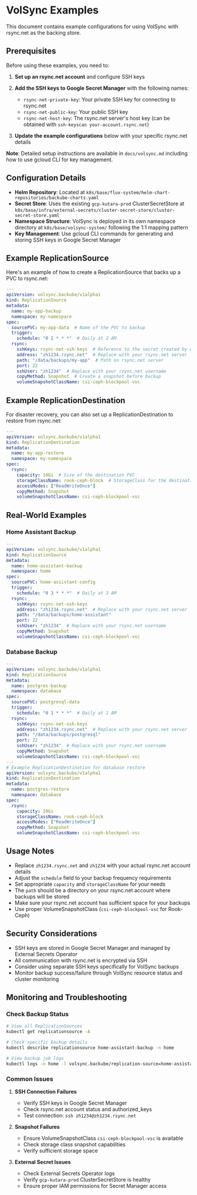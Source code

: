 # VolSync Examples

This document contains example configurations for using VolSync with rsync.net as the backing store.

## Prerequisites

Before using these examples, you need to:

1. **Set up an rsync.net account** and configure SSH keys
2. **Add the SSH keys to Google Secret Manager** with the following names:
   - `rsync-net-private-key`: Your private SSH key for connecting to rsync.net
   - `rsync-net-public-key`: Your public SSH key
   - `rsync-net-host-key`: The rsync.net server's host key (can be obtained with `ssh-keyscan your-account.rsync.net`)

3. **Update the example configurations** below with your specific rsync.net details

**Note**: Detailed setup instructions are available in `docs/volsync.md` including how to use gcloud CLI for key management.

## Configuration Details

- **Helm Repository**: Located at `k8s/base/flux-system/helm-chart-repositories/backube-charts.yaml`
- **Secret Store**: Uses the existing `gcp-kutara-prod` ClusterSecretStore at `k8s/base/infra/external-secrets/cluster-secret-store/cluster-secret-store.yaml`
- **Namespace Structure**: VolSync is deployed in its own namespace directory at `k8s/base/volsync-system/` following the 1:1 mapping pattern
- **Key Management**: Use gcloud CLI commands for generating and storing SSH keys in Google Secret Manager

## Example ReplicationSource

Here's an example of how to create a ReplicationSource that backs up a PVC to rsync.net:

```yaml
---
apiVersion: volsync.backube/v1alpha1
kind: ReplicationSource
metadata:
  name: my-app-backup
  namespace: my-namespace
spec:
  sourcePVC: my-app-data  # Name of the PVC to backup
  trigger:
    schedule: "0 2 * * *"  # Daily at 2 AM
  rsync:
    sshKeys: rsync-net-ssh-keys  # Reference to the secret created by external-secrets
    address: "zh1234.rsync.net"  # Replace with your rsync.net server
    path: "/data/backups/my-app"  # Path on rsync.net server
    port: 22
    sshUser: "zh1234"  # Replace with your rsync.net username
    copyMethod: Snapshot  # Create a snapshot before backup
    volumeSnapshotClassName: csi-ceph-blockpool-vsc
```

## Example ReplicationDestination

For disaster recovery, you can also set up a ReplicationDestination to restore from rsync.net:

```yaml
---
apiVersion: volsync.backube/v1alpha1
kind: ReplicationDestination
metadata:
  name: my-app-restore
  namespace: my-namespace
spec:
  rsync:
    capacity: 10Gi  # Size of the destination PVC
    storageClassName: rook-ceph-block  # StorageClass for the destination
    accessModes: ["ReadWriteOnce"]
    copyMethod: Snapshot
    volumeSnapshotClassName: csi-ceph-blockpool-vsc
```

## Real-World Examples

### Home Assistant Backup

```yaml
---
apiVersion: volsync.backube/v1alpha1
kind: ReplicationSource
metadata:
  name: home-assistant-backup
  namespace: home
spec:
  sourcePVC: home-assistant-config
  trigger:
    schedule: "0 3 * * *"  # Daily at 3 AM
  rsync:
    sshKeys: rsync-net-ssh-keys
    address: "zh1234.rsync.net"  # Replace with your rsync.net server
    path: "/data/backups/home-assistant"
    port: 22
    sshUser: "zh1234"  # Replace with your rsync.net username
    copyMethod: Snapshot
    volumeSnapshotClassName: csi-ceph-blockpool-vsc
```

### Database Backup

```yaml
---
apiVersion: volsync.backube/v1alpha1
kind: ReplicationSource
metadata:
  name: postgres-backup
  namespace: database
spec:
  sourcePVC: postgresql-data
  trigger:
    schedule: "0 1 * * *"  # Daily at 1 AM
  rsync:
    sshKeys: rsync-net-ssh-keys
    address: "zh1234.rsync.net"  # Replace with your rsync.net server
    path: "/data/backups/postgresql"
    port: 22
    sshUser: "zh1234"  # Replace with your rsync.net username
    copyMethod: Snapshot
    volumeSnapshotClassName: csi-ceph-blockpool-vsc
---
# Example ReplicationDestination for database restore
apiVersion: volsync.backube/v1alpha1
kind: ReplicationDestination
metadata:
  name: postgres-restore
  namespace: database
spec:
  rsync:
    capacity: 20Gi
    storageClassName: rook-ceph-block
    accessModes: ["ReadWriteOnce"]
    copyMethod: Snapshot
    volumeSnapshotClassName: csi-ceph-blockpool-vsc
```

## Usage Notes

- Replace `zh1234.rsync.net` and `zh1234` with your actual rsync.net account details
- Adjust the `schedule` field to your backup frequency requirements
- Set appropriate `capacity` and `storageClassName` for your needs
- The `path` should be a directory on your rsync.net account where backups will be stored
- Make sure your rsync.net account has sufficient space for your backups
- Use proper VolumeSnapshotClass (`csi-ceph-blockpool-vsc` for Rook-Ceph)

## Security Considerations

- SSH keys are stored in Google Secret Manager and managed by External Secrets Operator
- All communication with rsync.net is encrypted via SSH
- Consider using separate SSH keys specifically for VolSync backups
- Monitor backup success/failure through VolSync resource status and cluster monitoring

## Monitoring and Troubleshooting

### Check Backup Status

```bash
# View all ReplicationSources
kubectl get replicationsource -A

# Check specific backup details
kubectl describe replicationsource home-assistant-backup -n home

# View backup job logs
kubectl logs -n home -l volsync.backube/replication-source=home-assistant-backup
```

### Common Issues

1. **SSH Connection Failures**
   - Verify SSH keys in Google Secret Manager
   - Check rsync.net account status and authorized_keys
   - Test connection: `ssh zh1234@zh1234.rsync.net`

2. **Snapshot Failures**
   - Ensure VolumeSnapshotClass `csi-ceph-blockpool-vsc` is available
   - Check storage class snapshot capabilities
   - Verify sufficient storage space

3. **External Secret Issues**
   - Check External Secrets Operator logs
   - Verify `gcp-kutara-prod` ClusterSecretStore is healthy
   - Ensure proper IAM permissions for Secret Manager access
